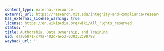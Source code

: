 ```yaml
---
content_type: external-resource
external_url: https://research.mit.edu/integrity-and-compliance/research-misconduct/best-practices-preventing-research-misconduct
has_external_license_warning: true
license: https://en.wikipedia.org/wiki/All_rights_reserved
status: ''
title: Authorship, Data Ownership, and Training
uid: eaa0b871-c78a-402d-ae53-030352c98798
wayback_url: ''
---
```

